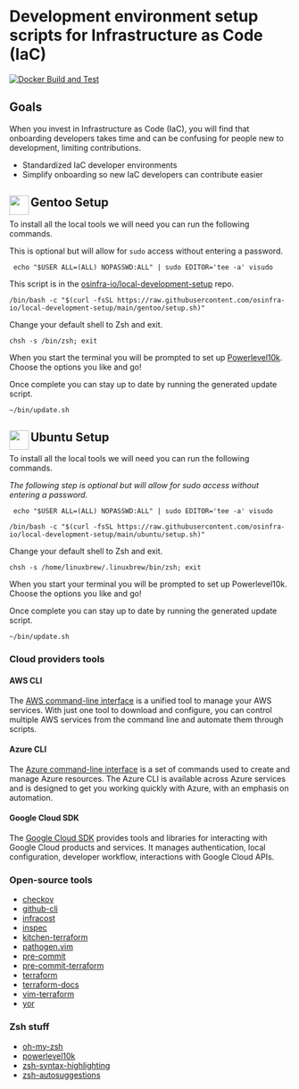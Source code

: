 # Development environment setup scripts for Infrastructure as Code (IaC)

[![Docker Build and Test](https://github.com/osinfra-io/local-development-setup/actions/workflows/build-and-test.yml/badge.svg)](https://github.com/osinfra-io/local-development-setup/actions/workflows/build-and-test.yml)

## Goals

When you invest in Infrastructure as Code (IaC), you will find that onboarding developers takes time and can be confusing for people new to development, limiting contributions.

- Standardized IaC developer environments
- Simplify onboarding so new IaC developers can contribute easier

## <img align="left" width="35" height="35" src="https://user-images.githubusercontent.com/1610100/194944104-53a1b3f0-81c5-4759-835d-9b3a8608f38e.png">Gentoo Setup

To install all the local tools we will need you can run the following commands.

This is optional but will allow for `sudo` access without entering a password.

```none
 echo "$USER ALL=(ALL) NOPASSWD:ALL" | sudo EDITOR='tee -a' visudo
```

This script is in the [osinfra-io/local-development-setup](https://github.com/osinfra-io/local-development-setup) repo.

```none
/bin/bash -c "$(curl -fsSL https://raw.githubusercontent.com/osinfra-io/local-development-setup/main/gentoo/setup.sh)"
```

Change your default shell to Zsh and exit.

```none
chsh -s /bin/zsh; exit
```

When you start the terminal you will be prompted to set up [Powerlevel10k](https://github.com/romkatv/powerlevel10k). Choose the options you like and go!

Once complete you can stay up to date by running the generated update script.

```none
~/bin/update.sh
```

## <img align="left" width="35" height="35" src="https://user-images.githubusercontent.com/1610100/196566203-0acc19c8-f1d9-4481-9424-24da28c53d99.png">Ubuntu Setup

To install all the local tools we will need you can run the following commands.

*The following step is optional but will allow for sudo access without entering a password.*

```none
 echo "$USER ALL=(ALL) NOPASSWD:ALL" | sudo EDITOR='tee -a' visudo
 ```

```none
/bin/bash -c "$(curl -fsSL https://raw.githubusercontent.com/osinfra-io/local-development-setup/main/ubuntu/setup.sh)"
```

Change your default shell to Zsh and exit.

```none
chsh -s /home/linuxbrew/.linuxbrew/bin/zsh; exit
```

When you start your terminal you will be prompted to set up Powerlevel10k. Choose the options you like and go!

Once complete you can stay up to date by running the generated update script.

```none
~/bin/update.sh
```

### Cloud providers tools

#### AWS CLI

The [AWS command-line interface](https://aws.amazon.com/cli) is a unified tool to manage your AWS services. With just one tool to download and configure, you can control multiple AWS services from the command line and automate them through scripts.

#### Azure CLI

The [Azure command-line interface](https://docs.microsoft.com/en-us/cli/azure) is a set of commands used to create and manage Azure resources. The Azure CLI is available across Azure services and is designed to get you working quickly with Azure, with an emphasis on automation.

#### Google Cloud SDK

The [Google Cloud SDK](https://cloud.google.com/sdk) provides tools and libraries for interacting with Google Cloud products and services. It manages authentication, local configuration, developer workflow, interactions with Google Cloud APIs.

### Open-source tools

- [checkov](https://github.com/bridgecrewio/checkov)
- [github-cli](https://github.com/cli/cli)
- [infracost](https://github.com/infracost/infracost)
- [inspec](https://github.com/inspec/inspec)
- [kitchen-terraform](https://github.com/newcontext-oss/kitchen-terraform)
- [pathogen.vim](https://github.com/tpope/vim-pathogen)
- [pre-commit](https://github.com/pre-commit/pre-commit)
- [pre-commit-terraform](https://github.com/antonbabenko/pre-commit-terraform)
- [terraform](https://github.com/hashicorp/terraform)
- [terraform-docs](https://github.com/terraform-docs/terraform-docs)
- [vim-terraform](https://github.com/hashivim/vim-terraform)
- [yor](https://github.com/bridgecrewio/yor)

### Zsh stuff

- [oh-my-zsh](https://github.com/ohmyzsh/ohmyzsh)
- [powerlevel10k](https://github.com/romkatv/powerlevel10k)
- [zsh-syntax-highlighting](https://github.com/zsh-users/zsh-syntax-highlighting)
- [zsh-autosuggestions](https://github.com/zsh-users/zsh-autosuggestions)
